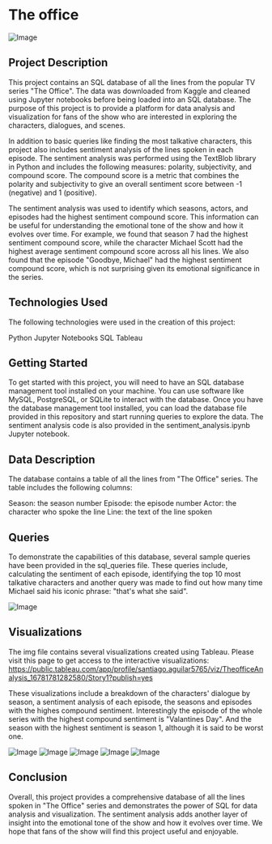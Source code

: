 # The office
![Image](img/1.png)

## Project Description
This project contains an SQL database of all the lines from the popular TV series "The Office". The data was downloaded from Kaggle and cleaned using Jupyter notebooks before being loaded into an SQL database. The purpose of this project is to provide a platform for data analysis and visualization for fans of the show who are interested in exploring the characters, dialogues, and scenes.

In addition to basic queries like finding the most talkative characters, this project also includes sentiment analysis of the lines spoken in each episode. The sentiment analysis was performed using the TextBlob library in Python and includes the following measures: polarity, subjectivity, and compound score. The compound score is a metric that combines the polarity and subjectivity to give an overall sentiment score between -1 (negative) and 1 (positive).

The sentiment analysis was used to identify which seasons, actors, and episodes had the highest sentiment compound score. This information can be useful for understanding the emotional tone of the show and how it evolves over time. For example, we found that season 7 had the highest sentiment compound score, while the character Michael Scott had the highest average sentiment compound score across all his lines. We also found that the episode "Goodbye, Michael" had the highest sentiment compound score, which is not surprising given its emotional significance in the series.

## Technologies Used
The following technologies were used in the creation of this project:

Python
Jupyter Notebooks
SQL
Tableau

## Getting Started
To get started with this project, you will need to have an SQL database management tool installed on your machine. You can use software like MySQL, PostgreSQL, or SQLite to interact with the database. Once you have the database management tool installed, you can load the database file provided in this repository and start running queries to explore the data. The sentiment analysis code is also provided in the sentiment_analysis.ipynb Jupyter notebook.

## Data Description
The database contains a table of all the lines from "The Office" series. The table includes the following columns:

Season: the season number
Episode: the episode number
Actor: the character who spoke the line
Line: the text of the line spoken


## Queries
To demonstrate the capabilities of this database, several sample queries have been provided in the sql_queries file. These queries include, calculating the sentiment of each episode, identifying the top 10 most talkative characters and another query was made to find out how many time Michael said his iconic phrase: "that's what she said". 

![Image](img/2.png)

## Visualizations
The img file contains several visualizations created using Tableau. Please visit this page to get access to the interactive visualizations: https://public.tableau.com/app/profile/santiago.aguilar5765/viz/TheofficeAnalysis_16781781282580/Story1?publish=yes

These visualizations include a breakdown of the characters' dialogue by season, a sentiment analysis of each episode, the seasons and episodes with the highes compound sentiment. Interestingly the episode of the whole series with the highest compound sentiment is "Valantines Day". And the season with the highest sentiment  is season 1, although it is said to be worst one. 

![Image](img/3.png)
![Image](img/4.png)
![Image](img/5.png)
![Image](img/6.png)
![Image](img/7.png)



## Conclusion
Overall, this project provides a comprehensive database of all the lines spoken in "The Office" series and demonstrates the power of SQL for data analysis and visualization. The sentiment analysis adds another layer of insight into the emotional tone of the show and how it evolves over time. We hope that fans of the show will find this project useful and enjoyable.